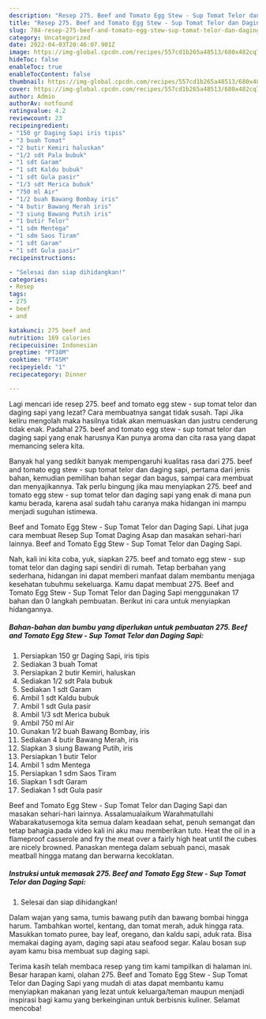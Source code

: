 ```yaml
---
description: "Resep 275. Beef and Tomato Egg Stew - Sup Tomat Telor dan Daging Sapi yang Bisa Manjain Lidah, Buat Buka Puasa Bikin Ngiler"
title: "Resep 275. Beef and Tomato Egg Stew - Sup Tomat Telor dan Daging Sapi yang Bisa Manjain Lidah, Buat Buka Puasa Bikin Ngiler"
slug: 784-resep-275-beef-and-tomato-egg-stew-sup-tomat-telor-dan-daging-sapi-yang-bisa-manjain-lidah-buat-buka-puasa-bikin-ngiler
category: Uncategorized
date: 2022-04-03T20:46:07.901Z
image: https://img-global.cpcdn.com/recipes/557cd1b265a48513/680x482cq70/275-beef-and-tomato-egg-stew-sup-tomat-telor-dan-daging-sapi-foto-resep-utama.jpg
hideToc: false
enableToc: true
enableTocContent: false
thumbnail: https://img-global.cpcdn.com/recipes/557cd1b265a48513/680x482cq70/275-beef-and-tomato-egg-stew-sup-tomat-telor-dan-daging-sapi-foto-resep-utama.jpg
cover: https://img-global.cpcdn.com/recipes/557cd1b265a48513/680x482cq70/275-beef-and-tomato-egg-stew-sup-tomat-telor-dan-daging-sapi-foto-resep-utama.jpg
author: Admin
authorAv: notfound
ratingvalue: 4.2
reviewcount: 23
recipeingredient:
- "150 gr Daging Sapi iris tipis"
- "3 buah Tomat"
- "2 butir Kemiri haluskan"
- "1/2 sdt Pala bubuk"
- "1 sdt Garam"
- "1 sdt Kaldu bubuk"
- "1 sdt Gula pasir"
- "1/3 sdt Merica bubuk"
- "750 ml Air"
- "1/2 buah Bawang Bombay iris"
- "4 butir Bawang Merah iris"
- "3 siung Bawang Putih iris"
- "1 butir Telor"
- "1 sdm Mentega"
- "1 sdm Saos Tiram"
- "1 sdt Garam"
- "1 sdt Gula pasir"
recipeinstructions:

- "Selesai dan siap dihidangkan!"
categories:
- Resep
tags:
- 275
- beef
- and

katakunci: 275 beef and 
nutrition: 169 calories
recipecuisine: Indonesian
preptime: "PT38M"
cooktime: "PT45M"
recipeyield: "1"
recipecategory: Dinner

---
```



Lagi mencari ide resep 275. beef and tomato egg stew - sup tomat telor dan daging sapi yang lezat? Cara membuatnya sangat tidak susah. Tapi Jika keliru mengolah maka hasilnya tidak akan memuaskan dan justru cenderung tidak enak. Padahal 275. beef and tomato egg stew - sup tomat telor dan daging sapi yang enak harusnya Kan punya aroma dan cita rasa yang dapat memancing selera kita.


Banyak hal yang sedikit banyak mempengaruhi kualitas rasa dari 275. beef and tomato egg stew - sup tomat telor dan daging sapi, pertama dari jenis bahan, kemudian pemilihan bahan segar dan bagus, sampai cara membuat dan menyajikannya. Tak perlu bingung jika mau menyiapkan 275. beef and tomato egg stew - sup tomat telor dan daging sapi yang enak di mana pun kamu berada, karena asal sudah tahu caranya maka hidangan ini mampu menjadi suguhan istimewa.

Beef and Tomato Egg Stew - Sup Tomat Telor dan Daging Sapi. Lihat juga cara membuat Resep Sup Tomat Daging Asap dan masakan sehari-hari lainnya. Beef and Tomato Egg Stew - Sup Tomat Telor dan Daging Sapi.


Nah, kali ini kita coba, yuk, siapkan 275. beef and tomato egg stew - sup tomat telor dan daging sapi sendiri di rumah. Tetap berbahan yang sederhana, hidangan ini dapat memberi manfaat dalam membantu menjaga kesehatan tubuhmu sekeluarga. Kamu dapat membuat 275. Beef and Tomato Egg Stew - Sup Tomat Telor dan Daging Sapi menggunakan 17 bahan dan 0 langkah pembuatan. Berikut ini cara untuk menyiapkan hidangannya.

<!--inarticleads1-->

##### Bahan-bahan dan bumbu yang diperlukan untuk pembuatan 275. Beef and Tomato Egg Stew - Sup Tomat Telor dan Daging Sapi:

1. Persiapkan 150 gr Daging Sapi, iris tipis
1. Sediakan 3 buah Tomat
1. Persiapkan 2 butir Kemiri, haluskan
1. Sediakan 1/2 sdt Pala bubuk
1. Sediakan 1 sdt Garam
1. Ambil 1 sdt Kaldu bubuk
1. Ambil 1 sdt Gula pasir
1. Ambil 1/3 sdt Merica bubuk
1. Ambil 750 ml Air
1. Gunakan 1/2 buah Bawang Bombay, iris
1. Sediakan 4 butir Bawang Merah, iris
1. Siapkan 3 siung Bawang Putih, iris
1. Persiapkan 1 butir Telor
1. Ambil 1 sdm Mentega
1. Persiapkan 1 sdm Saos Tiram
1. Siapkan 1 sdt Garam
1. Sediakan 1 sdt Gula pasir


Beef and Tomato Egg Stew - Sup Tomat Telor dan Daging Sapi dan masakan sehari-hari lainnya. Assalamualaikum Warahmatullahi Wabarakatusemoga kita semua dalam keadaan sehat, penuh semangat dan tetap bahagia.pada video kali ini aku mau memberikan tuto. Heat the oil in a flameproof casserole and fry the meat over a fairly high heat until the cubes are nicely browned. Panaskan mentega dalam sebuah panci, masak meatball hingga matang dan berwarna kecoklatan. 

<!--inarticleads2-->

##### Instruksi untuk memasak 275. Beef and Tomato Egg Stew - Sup Tomat Telor dan Daging Sapi:


1. Selesai dan siap dihidangkan!

Dalam wajan yang sama, tumis bawang putih dan bawang bombai hingga harum. Tambahkan wortel, kentang, dan tomat merah, aduk hingga rata. Masukkan tomato puree, bay leaf, oregano, dan kaldu sapi, aduk rata. Bisa memakai daging ayam, daging sapi atau seafood segar. Kalau bosan sup ayam kamu bisa membuat sup daging sapi. 

Terima kasih telah membaca resep yang tim kami tampilkan di halaman ini. Besar harapan kami, olahan 275. Beef and Tomato Egg Stew - Sup Tomat Telor dan Daging Sapi yang mudah di atas dapat membantu kamu menyiapkan makanan yang lezat untuk keluarga/teman maupun menjadi inspirasi bagi kamu yang berkeinginan untuk berbisnis kuliner. Selamat mencoba!
